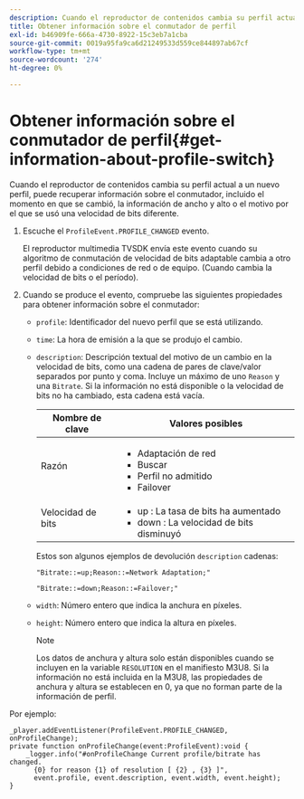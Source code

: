 ```yaml
---
description: Cuando el reproductor de contenidos cambia su perfil actual a un nuevo perfil, puede recuperar información sobre el conmutador, incluido el momento en que se cambió, la información de ancho y alto o el motivo por el que se usó una velocidad de bits diferente.
title: Obtener información sobre el conmutador de perfil
exl-id: b46909fe-666a-4730-8922-15c3eb7a1cba
source-git-commit: 0019a95fa9ca6d21249533d559ce844897ab67cf
workflow-type: tm+mt
source-wordcount: '274'
ht-degree: 0%

---
```


# Obtener información sobre el conmutador de perfil{#get-information-about-profile-switch}

Cuando el reproductor de contenidos cambia su perfil actual a un nuevo perfil, puede recuperar información sobre el conmutador, incluido el momento en que se cambió, la información de ancho y alto o el motivo por el que se usó una velocidad de bits diferente.

1. Escuche el `ProfileEvent.PROFILE_CHANGED` evento.

   El reproductor multimedia TVSDK envía este evento cuando su algoritmo de conmutación de velocidad de bits adaptable cambia a otro perfil debido a condiciones de red o de equipo. (Cuando cambia la velocidad de bits o el período).
1. Cuando se produce el evento, compruebe las siguientes propiedades para obtener información sobre el conmutador:

   * `profile`: Identificador del nuevo perfil que se está utilizando.
   * `time`: La hora de emisión a la que se produjo el cambio.
   * `description`: Descripción textual del motivo de un cambio en la velocidad de bits, como una cadena de pares de clave/valor separados por punto y coma. Incluye un máximo de uno `Reason` y una `Bitrate`. Si la información no está disponible o la velocidad de bits no ha cambiado, esta cadena está vacía.

      <table id="table_E400FD9C57FF40CBAC14AF6847CD8301"> 
       <thead> 
         <tr> 
         <th colname="col1" class="entry"> Nombre de clave </th> 
         <th colname="col2" class="entry"> Valores posibles </th> 
         </tr> 
       </thead>
       <tbody> 
         <tr> 
         <td colname="col1"> <span class="codeph"> Razón </span> </td> 
         <td colname="col2"> 
          <ul id="ul_37DDE3F297634ED6B47DF5D73F969369"> 
          <li id="li_E374B029E1AF40689D70A9D30E057C5B">Adaptación de red </li> 
          <li id="li_753862EEF1C9474EA8E20C89F5EF5D8D">Buscar </li> 
          <li id="li_EC14923F92CF4D11A47928A8D2DE6D8B">Perfil no admitido </li> 
          <li id="li_695AB4A89C9D4833AF6D8B6424FC912B">Failover </li> 
          </ul> </td> 
         </tr> 
         <tr> 
         <td colname="col1"> <span class="codeph"> Velocidad de bits </span> </td> 
         <td colname="col2"> 
          <ul id="ul_1B49BD90A91147359712E1AFD8877E23"> 
          <li id="li_1C8E593C65D34742B14A8D0EAD43E0A9"> <span class="codeph"> up </span>: La tasa de bits ha aumentado </li> 
          <li id="li_B1A00E3985A849B6855E15CF70D79BB8"> <span class="codeph"> down </span>: La velocidad de bits disminuyó </li> 
          </ul> </td> 
         </tr> 
       </tbody> 
       </table>

      Estos son algunos ejemplos de devolución `description` cadenas:

      ```
      "Bitrate::=up;Reason::=Network Adaptation;" 
      
      "Bitrate::=down;Reason::=Failover;"
      ```

   * `width`: Número entero que indica la anchura en píxeles.
   * `height`: Número entero que indica la altura en píxeles.

      >[!NOTE]
      >
      >Los datos de anchura y altura solo están disponibles cuando se incluyen en la variable `RESOLUTION` en el manifiesto M3U8. Si la información no está incluida en la M3U8, las propiedades de anchura y altura se establecen en 0, ya que no forman parte de la información de perfil.

<!--<a id="example_A713D420AE2E4E3CB7B78C6BC732BE90"></a>-->

Por ejemplo:

```
_player.addEventListener(ProfileEvent.PROFILE_CHANGED, onProfileChange); 
private function onProfileChange(event:ProfileEvent):void { 
    _logger.info("#onProfileChange Current profile/bitrate has changed.  
      {0} for reason {1} of resolution [ {2} , {3} ]",  
      event.profile, event.description, event.width, event.height); 
}
```
